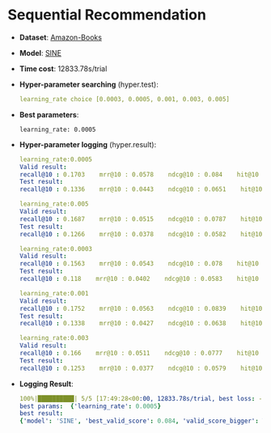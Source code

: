 # Sequential Recommendation

- **Dataset**: [Amazon-Books](../../md/amazon-books_seq.md)

- **Model**: [SINE](https://recbole.io/docs/user_guide/model/sequential/sine.html)

- **Time cost**: 12833.78s/trial

- **Hyper-parameter searching** (hyper.test):

  ```yaml
  learning_rate choice [0.0003, 0.0005, 0.001, 0.003, 0.005]
  ```

- **Best parameters**:

  ```
  learning_rate: 0.0005
  ```

- **Hyper-parameter logging** (hyper.result):

  ```yaml
  learning_rate:0.0005
  Valid result:
  recall@10 : 0.1703    mrr@10 : 0.0578    ndcg@10 : 0.084    hit@10 : 0.1703    precision@10 : 0.017
  Test result:
  recall@10 : 0.1336    mrr@10 : 0.0443    ndcg@10 : 0.0651    hit@10 : 0.1336    precision@10 : 0.0134

  learning_rate:0.005
  Valid result:
  recall@10 : 0.1687    mrr@10 : 0.0515    ndcg@10 : 0.0787    hit@10 : 0.1687    precision@10 : 0.0169
  Test result:
  recall@10 : 0.1266    mrr@10 : 0.0378    ndcg@10 : 0.0582    hit@10 : 0.1266    precision@10 : 0.0127

  learning_rate:0.0003
  Valid result:
  recall@10 : 0.1563    mrr@10 : 0.0543    ndcg@10 : 0.078    hit@10 : 0.1563    precision@10 : 0.0156
  Test result:
  recall@10 : 0.118    mrr@10 : 0.0402    ndcg@10 : 0.0583    hit@10 : 0.118    precision@10 : 0.0118

  learning_rate:0.001
  Valid result:
  recall@10 : 0.1752    mrr@10 : 0.0563    ndcg@10 : 0.0839    hit@10 : 0.1752    precision@10 : 0.0175
  Test result:
  recall@10 : 0.1338    mrr@10 : 0.0427    ndcg@10 : 0.0638    hit@10 : 0.1338    precision@10 : 0.0134

  learning_rate:0.003
  Valid result:
  recall@10 : 0.166    mrr@10 : 0.0511    ndcg@10 : 0.0777    hit@10 : 0.166    precision@10 : 0.0166
  Test result:
  recall@10 : 0.1253    mrr@10 : 0.0377    ndcg@10 : 0.0579    hit@10 : 0.1253    precision@10 : 0.0125
  ```

- **Logging Result**:

  ```yaml
  100%|██████████| 5/5 [17:49:28<00:00, 12833.78s/trial, best loss: -0.084]
  best params:  {'learning_rate': 0.0005}
  best result: 
  {'model': 'SINE', 'best_valid_score': 0.084, 'valid_score_bigger': True, 'best_valid_result': OrderedDict([('recall@10', 0.1703), ('mrr@10', 0.0578), ('ndcg@10', 0.084), ('hit@10', 0.1703), ('precision@10', 0.017)]), 'test_result': OrderedDict([('recall@10', 0.1336), ('mrr@10', 0.0443), ('ndcg@10', 0.0651), ('hit@10', 0.1336), ('precision@10', 0.0134)])}
  ```
